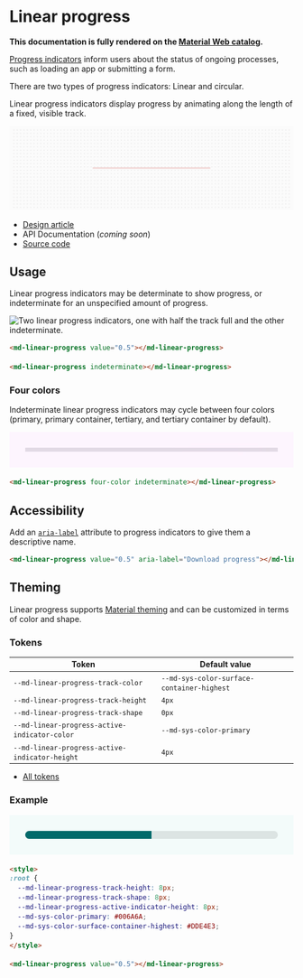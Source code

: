 <!-- catalog-only-start --><!-- ---
name: Linear Progress
dirname: linearprogress
ssrOnly: true
-----><!-- catalog-only-end -->

<catalog-component-header>
<catalog-component-header-title slot="title">

# Linear progress

<!--*
# Document freshness: For more information, see go/fresh-source.
freshness: { owner: 'lizmitchell' reviewed: '2023-05-02' }
tag: 'docType:reference'
*-->

<!-- no-catalog-start -->

<!-- go/md-linear-progress -->

<!-- [TOC] -->

<!-- external-only-start -->
**This documentation is fully rendered on the
[Material Web catalog](https://material-web.dev/components/linear-progress/).**
<!-- external-only-end -->

<!-- no-catalog-end -->

[Progress indicators](https://m3.material.io/components/progress-indicators)<!-- {.external} -->
inform users about the status of ongoing processes, such as loading an app or
submitting a form.

There are two types of progress indicators: Linear and circular.

Linear progress indicators display progress by animating along the length of a
fixed, visible track.

</catalog-component-header-title>

<img
    src="images/linearprogress/hero.webp"
    alt="A linear progress animating in the indeterimate state."
    title="Linear progress can be used to show loading progress.">

</catalog-component-header>

*   [Design article](https://m3.material.io/components/progress-indicators)
    <!-- {.external} -->
*   API Documentation (*coming soon*)
*   [Source code](https://github.com/material-components/material-web/tree/main/linearprogress)
    <!-- {.external} -->

<!-- catalog-only-start -->

<!--

## Interactive Demo

{% playgroundexample dirname=dirname, previewHeight=450 %}

-->

<!-- catalog-only-end -->

## Usage

Linear progress indicators may be determinate to show progress, or indeterminate
for an unspecified amount of progress.

<!-- no-catalog-start -->

![Two linear progress indicators, one with half the track full and the other
indeterminate.](images/linearprogress/usage.gif "Determinate and indeterminate linear progress indicators.")

<!-- no-catalog-end -->
<!-- catalog-only-start -->

<!--

<div class="figure-wrapper">
  <figure
      style="min-width:300px;flex-direction:column;justify-content:center;gap:16px;"
      title="Determinate and indeterminate linear progress indicators."
      aria-label="Two linear progress indicators, one with half the track and the other indeterminate.">
    <md-linear-progress style="width:100%;" value="0.5"></md-linear-progress>
    <md-linear-progress style="width:100%;" indeterminate></md-linear-progress>
  </figure>
</div>

-->

<!-- catalog-only-end -->

```html
<md-linear-progress value="0.5"></md-linear-progress>

<md-linear-progress indeterminate></md-linear-progress>
```

### Four colors

Indeterminate linear progress indicators may cycle between four colors (primary,
primary container, tertiary, and tertiary container by default).

<!-- no-catalog-start -->

![An indeterminate linear progress indicator that cycles between four colors.](images/linearprogress/usage-four-color.gif "A four-color indeterminate linear progress indicator")

<!-- no-catalog-end -->
<!-- catalog-only-start -->

<!--

<div class="figure-wrapper">
  <figure
      style="min-width:300px;"
      title="A four-color indeterminate linear progress indicator"
      aria-label="An indeterminate linear progress indicator that cycles between four colors.">
    <md-linear-progress style="flex-grow:1" four-color indeterminate>
    </md-linear-progress>
  </figure>
</div>

-->

<!-- catalog-only-end -->

```html
<md-linear-progress four-color indeterminate></md-linear-progress>
```

## Accessibility

Add an
[`aria-label`](https://developer.mozilla.org/en-US/docs/Web/Accessibility/ARIA/Attributes/aria-label)<!-- {.external} -->
attribute to progress indicators to give them a descriptive name.

```html
<md-linear-progress value="0.5" aria-label="Download progress"></md-linear-progress>
```

## Theming

Linear progress supports [Material theming](../theming.md) and can be customized
in terms of color and shape.

### Tokens

Token                                          | Default value
---------------------------------------------- | -------------
`--md-linear-progress-track-color`             | `--md-sys-color-surface-container-highest`
`--md-linear-progress-track-height`            | `4px`
`--md-linear-progress-track-shape`             | `0px`
`--md-linear-progress-active-indicator-color`  | `--md-sys-color-primary`
`--md-linear-progress-active-indicator-height` | `4px`

*   [All tokens](https://github.com/material-components/material-web/blob/main/tokens/_md-comp-linear-progress-indicator.scss)
    <!-- {.external} -->

### Example

<!-- no-catalog-start -->

![Image of a linear progress indicator with a different theme applied](images/linearprogress/theming.png "Linear progress theming example.")

<!-- no-catalog-end -->
<!-- catalog-only-start -->

<!--

<div class="figure-wrapper">
  <figure
      style="min-width:300px;"
      class="styled-example"
      aria-label="Image of a linear progress indicator with a different theme applied"
      title="Linear progress theming example.">
  <style>
    .styled-example {
      background-color: white;
      --md-linear-progress-track-height: 8px;
      --md-linear-progress-track-shape: 8px;
      --md-linear-progress-active-indicator-height: 8px;
      --md-sys-color-primary: #006A6A;
      --md-sys-color-surface-container-highest: #DDE4E3;
    }
    .styled-example md-linear-progress {
      flex-grow: 1;
    }
  </style>
  <md-linear-progress value="0.5"></md-linear-progress>
  </figure>
</div>

-->

<!-- catalog-only-end -->

```html
<style>
:root {
  --md-linear-progress-track-height: 8px;
  --md-linear-progress-track-shape: 8px;
  --md-linear-progress-active-indicator-height: 8px;
  --md-sys-color-primary: #006A6A;
  --md-sys-color-surface-container-highest: #DDE4E3;
}
</style>

<md-linear-progress value="0.5"></md-linear-progress>
```
